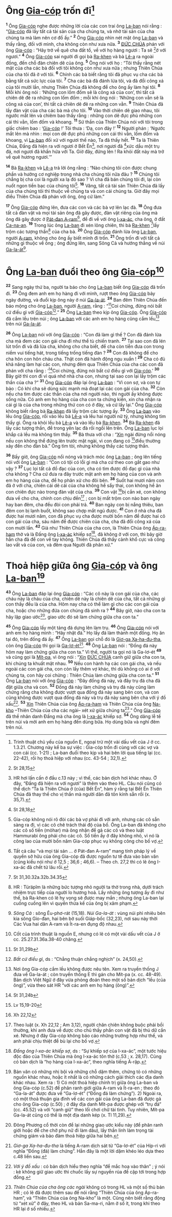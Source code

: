 # Ông [Gia-cóp]() trốn đi[^1]
<sup><b>1</b></sup> Ông [Gia-cóp]() nghe được những lời của các con trai ông [La-ban]() nói rằng : “[Gia-cóp]() đã lấy tất cả tài sản của cha chúng ta, và nhờ tài sản của cha chúng ta mà làm nên cơ đồ ấy.” <sup><b>2</b></sup> Ông [Gia-cóp]() nhìn nét mặt ông [La-ban]() và thấy rằng, đối với mình, cha không còn như xưa nữa. <sup><b>3</b></sup> [ĐỨC CHÚA]() phán với ông [Gia-cóp]() : “Hãy trở về quê cha đất tổ, về với họ hàng ngươi : Ta sẽ [^1*]ở với ngươi.” <sup><b>4</b></sup> Ông [Gia-cóp]() sai người đi gọi bà [Ra-khen]() và bà [Lê-a]() ra ngoài đồng, đến chỗ đàn chiên dê của ông. <sup><b>5</b></sup> Ông nói với họ : “Tôi thấy rằng nét mặt của cha các bà đối với tôi không còn như xưa nữa ; nhưng Thiên Chúa của cha tôi đã ở với tôi. <sup><b>6</b></sup> Chính các bà biết rằng tôi đã phục vụ cha các bà bằng tất cả sức lực của tôi. <sup><b>7</b></sup> Cha các bà đã đánh lừa tôi, và đã đổi công xá của tôi mười lần, nhưng Thiên Chúa đã không để cho ông ấy làm hại tôi. <sup><b>8</b></sup> Mỗi khi ông nói : ‘Những con lốm đốm sẽ là công xá của con’, thì tất cả chiên dê đẻ ra những con lốm đốm ; mỗi khi ông nói : ‘Những con vằn sẽ là công xá của con’, thì tất cả chiên dê đẻ ra những con vằn. <sup><b>9</b></sup> Thiên Chúa đã lấy đàn vật của cha các bà mà cho tôi. <sup><b>10</b></sup> Vào thời chiên dê giao nhau, tôi ngước mắt lên và chiêm bao thấy rằng : những con dê đực phủ những con cái thì vằn, lốm đốm và khoang. <sup><b>11</b></sup> Sứ thần của Thiên Chúa nói với tôi trong giấc chiêm bao : ‘[Gia-cóp]() !’ Tôi thưa : ‘Dạ, con đây !’ <sup><b>12</b></sup> Người phán : ‘Ngước mắt lên mà nhìn : mọi con dê đực phủ những con cái thì vằn, lốm đốm và khoang, vì [La-ban]() đối xử với ngươi thế nào, Ta đã thấy hết. <sup><b>13</b></sup> Ta là Thiên Chúa, Đấng đã hiện ra với ngươi ở Bết Ên[^2], nơi ngươi đã [^2*]xức dầu một trụ đá, nơi ngươi đã khấn hứa với Ta. Giờ đây, đứng lên ! Ra khỏi đất này mà trở về quê hương ngươi.’”

<sup><b>14</b></sup> Bà [Ra-khen]() và [Lê-a]() trả lời ông rằng : “Nào chúng tôi còn được chung phần và hưởng cơ nghiệp trong nhà cha chúng tôi nữa đâu ? <sup><b>15</b></sup> Chúng tôi chẳng bị cha coi là người xa lạ đó sao ? Vì cha đã bán chúng tôi đi, lại còn nuốt ngon tiền bạc của chúng tôi[^3]. <sup><b>16</b></sup> Vâng, tất cả tài sản Thiên Chúa đã lấy của cha chúng tôi thì thuộc về chúng ta và con cái chúng ta. Giờ đây mọi điều Thiên Chúa đã phán với ông, ông cứ làm.”

<sup><b>17</b></sup> Ông [Gia-cóp]() đứng lên, đưa các con và các bà vợ lên lạc đà. <sup><b>18</b></sup> Ông đưa tất cả đàn vật và mọi tài sản ông đã gây được, đàn vật riêng của ông mà ông đã gây được ở [Pát-đan A-ram]()[^4], để đi về với ông [I-xa-ác](), cha ông, ở đất [Ca-na-an](). <sup><b>19</b></sup> Trong lúc ông [La-ban]() đi xén lông chiên, thì bà [Ra-khen]() [^3*]lấy trộm các tượng thần[^5] của cha bà. <sup><b>20</b></sup> Ông [Gia-cóp]() đánh lừa ông [La-ban](), người [A-ram](), không cho ông ấy biết mình đi trốn. <sup><b>21</b></sup> Ông trốn đi với tất cả những gì thuộc về ông ; ông đứng lên, sang Sông Cả và hướng thẳng về núi [Ga-la-át]()[^6].


# Ông [La-ban]() đuổi theo ông [Gia-cóp]()[^7]
<sup><b>22</b></sup> Sang ngày thứ ba, người ta báo cho ông [La-ban]() biết ông [Gia-cóp]() đã trốn đi. <sup><b>23</b></sup> Ông đem anh em họ hàng đi với mình, rượt theo ông [Gia-cóp]() bảy ngày đường, và đuổi kịp ông này ở núi [Ga-la-át](). <sup><b>24</b></sup> Ban đêm Thiên Chúa đến báo mộng cho ông [La-ban](), người [A-ram](), rằng : “[^4*]Coi chừng, đừng nói bất cứ điều gì với [Gia-cóp]()[^8].” <sup><b>25</b></sup> Ông [La-ban]() theo kịp ông [Gia-cóp](). Ông [Gia-cóp]() đã cắm lều trên núi ; ông [La-ban]() với các anh em họ hàng cũng cắm lều[^9] trên núi [Ga-la-át]().

<sup><b>26</b></sup> Ông [La-ban]() nói với ông [Gia-cóp]() : “Con đã làm gì thế ? Con đã đánh lừa cha mà đem các con gái cha đi như thể tù chiến tranh. <sup><b>27</b></sup> Tại sao con đã lén lút trốn đi và đã lừa cha, không cho cha biết, để cha còn tiễn đưa con trong niềm vui tiếng hát, trong tiếng trống tiếng đàn ? <sup><b>28</b></sup> Con đã không để cho cha hôn con hôn cháu cha. Thật con đã hành động ngu xuẩn ! <sup><b>29</b></sup> Cha có đủ khả năng làm hại các con, nhưng đêm qua Thiên Chúa của cha các con đã phán với cha rằng : ‘[^5*]Coi chừng, đừng nói bất cứ điều gì với [Gia-cóp]().’ <sup><b>30</b></sup> Bây giờ thì con đi vì quá nhớ nhà cha con, nhưng tại sao con lại lấy trộm các thần của cha ?” <sup><b>31</b></sup> Ông [Gia-cóp]() đáp lại ông [La-ban]() : “Vì con sợ, và con tự bảo : Có khi cha sẽ dùng sức mạnh mà đoạt lại các con gái của cha. <sup><b>32</b></sup> Còn nếu cha tìm được các thần của cha nơi người nào, thì người ấy không được sống nữa. Có anh em họ hàng của cha con ta chứng kiến, xin cha nhận ra cái gì là của cha trong những thứ con có ở đây, và cứ lấy lại.” Ông [Gia-cóp]() không biết rằng bà [Ra-khen]() đã lấy trộm các tượng ấy. <sup><b>33</b></sup> Ông [La-ban]() vào lều ông [Gia-cóp](), rồi vào lều bà [Lê-a]() và lều hai người nữ tỳ, nhưng không tìm thấy gì. Ông ra khỏi lều bà [Lê-a]() và vào lều bà [Ra-khen](). <sup><b>34</b></sup> Bà [Ra-khen]() đã lấy các tượng thần, để trong yên lạc đà rồi ngồi lên trên. Ông [La-ban]() lục lọi khắp cả lều mà không tìm thấy. <sup><b>35</b></sup> Bà thưa với cha : “[Xin]() ngài đừng nổi nóng nếu con không thể đứng lên trước mặt ngài, vì con đang có [^6*]điều thường xảy đến cho đàn bà.” Ông tìm tòi, nhưng không thấy các tượng thần.

<sup><b>36</b></sup> Bấy giờ, ông [Gia-cóp]() nổi nóng và trách móc ông [La-ban]() ; ông lên tiếng nói với ông [La-ban]() : “Con có tội có lỗi gì mà cha cứ theo con gắt gao như vậy ? <sup><b>37</b></sup> Lục lọi tất cả đồ đạc của con, cha có tìm được đồ đạc gì của nhà cha không ? Cha cứ đưa ra đây trước mặt anh em họ hàng của con và anh em họ hàng của cha, để họ phân xử cho đôi bên. <sup><b>38</b></sup> Suốt hai mươi năm con đã ở với cha, chiên cái dê cái của cha không hề sẩy thai, con không hề ăn con chiên đực nào trong đàn vật của cha. <sup><b>39</b></sup> Con vật [^7*]bị cắn xé, con không đưa về cho cha, chính con chịu đền[^10] ; con bị mất trộm con nào ban ngày hay ban đêm, cha đều đòi con phải trả. <sup><b>40</b></sup> Ban ngày con bị nắng thiêu, ban đêm con bị lạnh buốt, không sao chợp mắt ngủ được. <sup><b>41</b></sup> Con ở nhà cha đã được hai mươi năm, con đã phục vụ cha được mười bốn năm để được hai cô con gái của cha, sáu năm để được chiên của cha, cha đã đổi công xá của con mười lần. <sup><b>42</b></sup> Giả như Thiên Chúa của cha con, là Thiên Chúa ông [Áp-ra-ham]() thờ và là Đấng ông [I-xa-ác]() khiếp sợ[^11], đã không ở với con, thì bây giờ hẳn cha đã để con về tay không. Thiên Chúa đã thấy cảnh khổ cực và công lao vất vả của con, và đêm qua Người đã phân xử.”


# Thoả hiệp giữa ông [Gia-cóp]() và ông [La-ban]()[^12]
<sup><b>43</b></sup> Ông [La-ban]() đáp lại ông [Gia-cóp]() : “Các cô này là con gái của cha, các cháu này là cháu của cha, chiên dê này là chiên dê của cha, tất cả những gì con thấy đều là của cha. Hôm nay cha có thể làm gì cho các con gái của cha, hoặc cho những đứa con chúng đã sinh ra ? <sup><b>44</b></sup> Bây giờ, nào cha con ta hãy lập giao ước[^13], giao ước đó sẽ làm chứng giữa cha con ta.”

<sup><b>45</b></sup> Ông [Gia-cóp]() lấy một tảng đá dựng lên làm trụ. <sup><b>46</b></sup> Ông [Gia-cóp]() nói với anh em họ hàng mình : “Hãy nhặt đá.” Họ lấy đá làm thành một đống. Họ ăn tại đó, trên đống đá ấy. <sup><b>47</b></sup> Ông [La-ban]() gọi chỗ đó là [Giơ-ga Xa-ha-đu-tha](), còn ông [Gia-cóp]() thì gọi là [Ga-lơ-ét]()[^14]. <sup><b>48</b></sup> Ông [La-ban]() nói : “Đống đá này hôm nay làm chứng giữa cha con ta.” Vì thế, người ta gọi nó là Ga-lơ-ét <sup><b>49</b></sup> và cũng gọi là [Mít-pa](), vì ông nói : “[Xin]() [ĐỨC CHÚA]() canh giữ giữa cha con ta, khi chúng ta khuất mặt nhau. <sup><b>50</b></sup> Nếu con hành hạ các con gái cha, và nếu ngoài các con gái cha, con còn lấy thêm vợ khác, thì dù không có ai ở với chúng ta, con hãy coi chừng : Thiên Chúa làm chứng giữa cha con ta.” <sup><b>51</b></sup> Ông [La-ban]() nói với ông [Gia-cóp]() : “Đây đống đá này, và đây trụ đá cha đã đặt giữa cha và con. <sup><b>52</b></sup> Đống đá này làm chứng và trụ đá này cũng làm chứng rằng cha không được vượt qua đống đá này sang bên con, và con cũng không được vượt qua đống đá này và trụ đá này sang bên cha với ý đồ xấu[^15]. <sup><b>53</b></sup> [Xin]() Thiên Chúa của ông [Áp-ra-ham]() và Thiên Chúa của ông [Na-kho]() –Thiên Chúa của cha các ngài– xét xử giữa chúng ta[^16].” Ông [Gia-cóp]() đã thề nhân danh Đấng mà cha ông là [I-xa-ác]() khiếp sợ. <sup><b>54</b></sup> Ông dâng lễ tế trên núi và mời anh em họ hàng đến dùng bữa. Họ dùng bữa và nghỉ đêm trên núi.

[^1]: Trình thuật chủ yếu của nguồn E, ngoại trừ một vài dấu vết của J ở cc. 1.3.21. Chương này kể ba sự việc : Gia-cóp trốn đi cùng với các vợ và con cái (cc. 1-21) ; La-ban đuổi theo kịp và hai bên lời qua tiếng lại (cc. 22-42), rồi họ thoả hiệp với nhau (cc. 43-54 ; 32,1).
[^2]: HR hơi lấn cấn ở đầu c.13 này ; vì thế, các bản dịch hơi khác nhau. Ở đây, “Đấng đã hiện ra với ngươi” là thêm vào theo HL. Câu nói cũng có thể dịch “Ta là Thiên Chúa ở (của) Bết Ên”, hàm ý rằng tại Bết Ên Thiên Chúa đã thay thế cho vị thần mà người dân đã tôn kính sẵn rồi (x. 35,7).
[^3]: Gia-cóp không nói rõ đòi các bà vợ phải đi với anh, nhưng các cô sẵn sàng ra đi, vì các cô chê trách thái độ của bố. Ông La-ban đã không cho các cô số tiền (möhar) mà ông nhận để gả các cô và theo luật Hammurabi ông phải cho các cô. Số tiền ấy ở đây không nhỏ, vì nó là công lao của mười bốn năm Gia-cóp phục vụ không công cho bố vợ.
[^4]: Tất cả câu “và mọi tài sản ... ở Pát-đan A-ram” mang tính pháp lý về quyền sở hữu của ông Gia-cóp đã được nguồn tư tế đưa vào bản văn (cũng kiểu nói như ở 12,5 ; 36,6 ; 46,6). – Theo ch. 27,2 thì có lẽ ông I-xa-ác đã chết từ lâu rồi.
[^5]: HR : Türäpîm là những bức tượng nhỏ người ta thờ trong nhà, dưới trách nhiệm trực tiếp của người lo hương hoả. Lấy những ông tượng ấy đi như thế, bà Ra-khen có lẽ hy vọng sẽ được may mắn ; nhưng ông La-ban lại cuống cuồng lên vì quyền thừa kế của ông bị xâm phạm.
[^6]: *Sông Cả* : sông Êu-phơ-rát (15,18). *Núi Ga-la-át* : vùng núi phì nhiêu bên kia sông Gio-đan, hai bên bờ suối Giáp-bốc (32,23), nơi sau này thời Các Vua hai dân A-ram và Ít-ra-en đụng độ nhau.
[^7]: Cốt của trình thuật là nguồn E, nhưng có lẽ có một vài dấu vết của J ở cc. 25.27.31.36a.38-40 chăng.
[^8]: *Bất cứ điều gì*, ds : “Chẳng thuận chẳng nghịch” (x. 24,50).
[^9]: Nơi ông Gia-cóp cắm lều không được nêu tên. Xem ra truyền thống J đưa về Ga-la-át ; còn truyền thống E thì gán cho Mít-pa (x. cc. 48-49). Bản dịch Việt Ngữ ở đây vừa phỏng đoán theo một số bản dịch “lều (của ông)”, vừa theo sát HR “với các anh em họ hàng (ông)”.
[^10]: Theo luật (x. Xh 22,12 ; Am 3,12), người chăn chiên không buộc phải bồi thường, khi anh đưa về được cho chủ thấy phần con vật đã bị thú dữ cắn xé. Nhưng ở đây Gia-cóp không báo cáo những trường hợp như thế, và anh phải chịu thiệt để bù lại cho bố vợ.
[^11]: *Đấng ông I-xa-ác khiếp sợ*, ds : “Sự khiếp sợ của I-xa-ác”, một tước hiệu độc đáo của Thiên Chúa mà ông I-xa-ác tôn thờ (c.53 ; x. 28,17). Cũng có bản dịch là “họ hàng của I-xa-ác”, theo nghĩa tiếng Ả-rập.
[^12]: Bản văn có những nhị bội và những chỗ dặm thêm, chứng tỏ có những nguồn khác nhau, hoặc ít nhất là có những cách giải thích các địa danh khác nhau. Xem ra : 1) Có một thoả hiệp chính trị giữa ông La-ban và ông Gia-cóp (c.52) để phân ranh giới giữa A-ram và Ít-ra-en ; theo đó “Ga-la-át” được đưa về “Ga-lơ-ét” (“Đống đá làm chứng”). 2) Ngoài ra, có một thoả thuận gia đình về các con gái của ông La-ban đã được gả cho ông Gia-cóp (c.50) ; ở đây địa danh Mít-pa được ghép với “trụ đá” (cc. 45.52) và với “canh giữ” theo lối chơi chữ tài tình. Tuy nhiên, Mít-pa Ga-la-át cũng có thể là một địa danh kép (x. Tl 11,29).
[^13]: Đông Phương cổ thời còn để lại những giao ước kiểu này (để phân ranh giới hoặc để che chở phụ nữ đi làm dâu), lấy thần linh làm trọng tài chứng giám và bảo đảm thoả hiệp giữa hai bên.
[^14]: *Giơ-ga Xa-ha-đu-tha* là tiếng A-ram dịch sát từ “Ga-lơ-ét” của Híp-ri với nghĩa “Đống (đá) làm chứng”. Hẳn đây là một lời dặm khéo léo dựa theo c.48 liền sau.
[^15]: *Với ý đồ xấu* : có bản dịch hiểu theo nghĩa “để mắc hoạ vào thân” ; ý nói : kẻ không giữ giao ước thì chuốc lấy sự nguyền rủa đề cập tới trong hợp đồng.
[^16]: *Thiên Chúa của cha ông các ngài* không có trong HL và một số thủ bản HR ; có lẽ đã được thêm sau để nói rằng “Thiên Chúa của ông Áp-ra-ham”, và “Thiên Chúa của ông Na-kho” là một. Cũng nên biết rằng động từ “xét xử” ở đây, theo HL và bản Sa-ma-ri, nằm ở số ít, trong khi theo HR lại ở số nhiều.
[^1*]: St 28,15
[^2*]: St 28,18
[^3*]: St 31,30.32a.32b.34.35
[^4*]: St 31,29b
[^5*]: St 31,24b
[^6*]: Lv 15,19-20
[^7*]: Xh 22,12